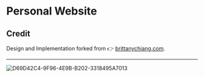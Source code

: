# Personal Website

## Credit

Design and Implementation forked from 👉 [brittanychiang.com](https://brittanychiang.com).

---

![D69D42C4-9F96-4E9B-B202-3318495A7013](https://user-images.githubusercontent.com/25349044/180633628-bd2e94b5-a0a3-47a5-8118-6f56f6bc1a54.gif)
